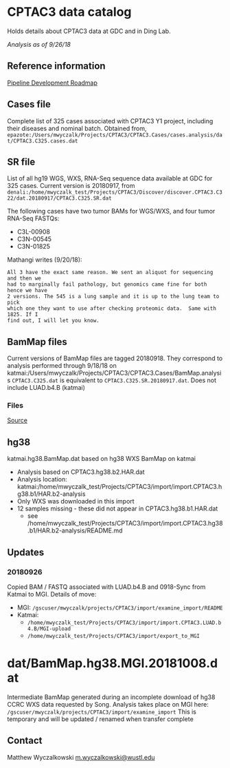 # CPTAC3 data catalog

Holds details about CPTAC3 data at GDC and in Ding Lab.

*Analysis as of 9/26/18*

## Reference information

[Pipeline Development Roadmap](https://docs.google.com/spreadsheets/d/1Q0GdJpyqJAJBAwk7VkI0Jbqtyldnm4qRjwLjxgLLxRE/edit?usp=drive_web&ouid=101417742046588217932)

## Cases file

Complete list of 325 cases associated with CPTAC3 Y1 project, including their diseases and nominal batch.
Obtained from,
`epazote:/Users/mwyczalk/Projects/CPTAC3/CPTAC3.Cases/cases.analysis/dat/CPTAC3.C325.cases.dat`

## SR file

List of all hg19 WGS, WXS, RNA-Seq sequence data available at GDC for 325 cases.  Current version 
is 20180917, from
`denali:/home/mwyczalk_test/Projects/CPTAC3/Discover/discover.CPTAC3.C322/dat.20180917/CPTAC3.C325.SR.dat`

The following cases have two tumor BAMs for WGS/WXS, and four tumor RNA-Seq FASTQs:
* C3L-00908
* C3N-00545
* C3N-01825

Mathangi writes (9/20/18):
```
All 3 have the exact same reason. We sent an aliquot for sequencing and then we
had to marginally fail pathology, but genomics came fine for both hence we have
2 versions. The 545 is a lung sample and it is up to the lung team to pick
which one they want to use after checking proteomic data.  Same with 1825. If I
find out, I will let you know.
```

## BamMap files

Current versions of BamMap files are tagged 20180918.  They correspond to analysis performed through
9/18/18 on katmai:/Users/mwyczalk/Projects/CPTAC3/CPTAC3.Cases/BamMap.analysis
`CPTAC3.C325.dat` is equivalent to `CPTAC3.C325.SR.20180917.dat`.  Does not include LUAD.b4.B (katmai)

### Files
[Source](https://docs.google.com/spreadsheets/d/1Q0GdJpyqJAJBAwk7VkI0Jbqtyldnm4qRjwLjxgLLxRE/edit#gid=1679748692)

## hg38

katmai.hg38.BamMap.dat based on hg38 WXS BamMap on katmai

* Analysis based on CPTAC3.hg38.b2.HAR.dat
* Analysis location: katmai:/home/mwyczalk_test/Projects/CPTAC3/import/import.CPTAC3.hg38.b1/HAR.b2-analysis
* Only WXS was downloaded in this import
* 12 samples missing - these did not appear in CPTAC3.hg38.b1.HAR.dat
  * see /home/mwyczalk_test/Projects/CPTAC3/import/import.CPTAC3.hg38.b1/HAR.b2-analysis/README.md


## Updates

### 20180926

Copied BAM / FASTQ associated with LUAD.b4.B and 0918-Sync from Katmai to MGI.  Details of move:

* MGI: `/gscuser/mwyczalk/projects/CPTAC3/import/examine_import/README`
* Katmai:
    * `/home/mwyczalk_test/Projects/CPTAC3/import/import.CPTAC3.LUAD.b4.B/MGI-upload`
    * `/home/mwyczalk_test/Projects/CPTAC3/import/export_to_MGI` 

# dat/BamMap.hg38.MGI.20181008.dat

Intermediate BamMap generated during an incomplete download of hg38 CCRC WXS data requested by Song.
Analysis takes place on MGI here: `/gscuser/mwyczalk/projects/CPTAC3/import/examine_import`
This is temporary and will be updated / renamed when transfer complete

## Contact

Matthew Wyczalkowski <m.wyczalkowski@wustl.edu>
